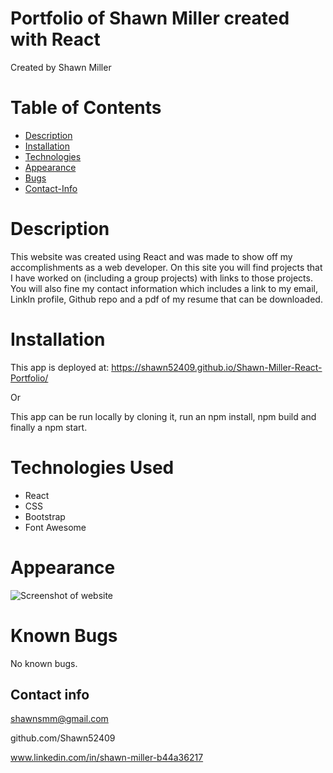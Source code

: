 # Portfolio of Shawn Miller created with React
Created by Shawn Miller

# Table of Contents
* [Description](#Description)
* [Installation](#Installation)
* [Technologies](#Technologies)
* [Appearance](#Appearance)
* [Bugs](#Bugs)
* [Contact-Info](#Contact-Info)

# Description
This website was created using React and was made to show off my accomplishments as a web developer.  On this site you will find projects that I have worked on (including a group projects) with links to those projects. You will also fine my contact information which includes a link to my email, LinkIn profile, Github repo and a pdf of my resume that can be downloaded.

# Installation
This app is deployed at: https://shawn52409.github.io/Shawn-Miller-React-Portfolio/

Or

This app can be run locally by cloning it, run an npm install, npm build and finally a npm start. 

# Technologies Used
- React
- CSS
- Bootstrap
- Font Awesome

# Appearance

![Screenshot of website](./src/components/img/my-react-portfolio-gif.gif)

# Known Bugs
No known bugs.

## Contact info
shawnsmm@gmail.com

github.com/Shawn52409

www.linkedin.com/in/shawn-miller-b44a36217